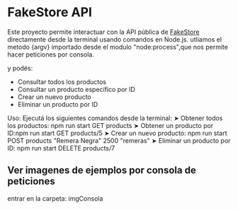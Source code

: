 # FakeStore API 

Este proyecto permite interactuar con la API pública de [FakeStore](https://fakestoreapi.com/) directamente desde la terminal usando comandos en Node.js.
utliamos el metodo {argv} importado desde el modulo "node:process",que nos permite hacer peticiones por consola.

y podés:
- Consultar todos los productos
- Consultar un producto específico por ID
- Crear un nuevo producto
- Eliminar un producto por ID

 Uso:
Ejecutá los siguientes comandos desde la terminal:
➤ Obtener todos los productos: npm run start GET products
➤ Obtener un producto por ID:npm run start GET products/5
➤ Crear un nuevo producto: npm run start POST products "Remera Negra" 2500 "remeras"
➤ Eliminar un producto por ID: npm run start DELETE products/7

## Ver imagenes de ejemplos por consola de peticiones 
entrar en la carpeta: imgConsola
